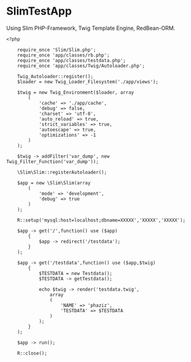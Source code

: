 SlimTestApp
===========

Using Slim PHP-Framework, Twig Template Engine, RedBean-ORM.

	<?php
	
	    require_once 'Slim/Slim.php';
	    require_once 'app/classes/rb.php';
	    require_once 'app/classes/testdata.php';
	    require_once 'app/classes/Twig/Autoloader.php';
	
	    Twig_Autoloader::register();
	    $loader = new Twig_Loader_Filesystem('./app/views');
	
	    $twig = new Twig_Environment($loader, array
	        (
	            'cache' => './app/cache',
	            'debug' => false,
	            'charset' => 'utf-8',
	            'auto_reload' => true,
	            'strict_variables' => true,
	            'autoescape' => true,
	            'optimizations' => -1
	        )
	    );
	
	    $twig -> addFilter('var_dump', new Twig_Filter_Function('var_dump'));
	
	    \Slim\Slim::registerAutoloader();
	
	    $app = new \Slim\Slim(array
	        (
	            'mode' => 'development',
	            'debug' => true
	        )
	    );
	
	    R::setup('mysql:host=localhost;dbname=XXXXX','XXXXX','XXXXX');
	
	    $app -> get('/',function() use ($app)
	        {
	            $app -> redirect('/testdata');
	        }
	    );
	
	    $app -> get('/testdata',function() use ($app,$twig)
	        {
	            $TESTDATA = new Testdata();
	            $TESTDATA -> getTestdata();
	
	            echo $twig -> render('testdata.twig', 
	                array
	                (
	                    'NAME' => 'phaziz',
	                    'TESTDATA' => $TESTDATA
	                )
	            );
	        }
	    );
	
	    $app -> run();
	
	    R::close();